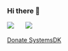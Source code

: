 ### Hi there 👋

<span>
<a style="all: unset;" href="https://github.com/anuraghazra/github-readme-stats">
  <img align="top" src="https://github-readme-stats-one-bice.vercel.app/api?username=dimadeush&count_private=true&include_all_commits=true&show_icons=true&role=OWNER,ORGANIZATION_MEMBER,COLLABORATOR" />
</a>
</span>

<span style="position: relative; left: 23px;">
<a style="all: unset;" href="https://github.com/anuraghazra/github-readme-stats">
  <img align="top" src="https://github-readme-stats-one-bice.vercel.app/api/top-langs/?username=dimadeush&layout=compact&role=OWNER,ORGANIZATION_MEMBER,COLLABORATOR" />
</a>
</span>
<br><br>
<a href="https://www.paypal.com/donate/?hosted_button_id=4ZZHRZHENRPZN" target="_blank">Donate SystemsDK</a>
